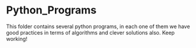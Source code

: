 # Python_Programs

  This folder contains several python programs, in each one of them we have good practices in terms of algorithms and clever solutions also.
  Keep working!
